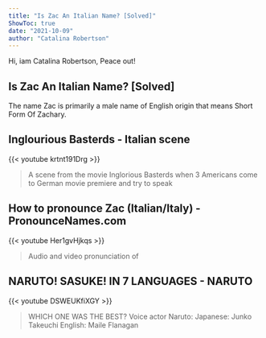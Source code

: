 ```yaml
---
title: "Is Zac An Italian Name? [Solved]"
ShowToc: true 
date: "2021-10-09"
author: "Catalina Robertson" 
---
```


Hi, iam Catalina Robertson, Peace out!
## Is Zac An Italian Name? [Solved]
The name Zac is primarily a male name of English origin that means Short Form Of Zachary.

## Inglourious Basterds - Italian scene
{{< youtube krtnt191Drg >}}
>A scene from the movie Inglorious Basterds when 3 Americans come to German movie premiere and try to speak 

## How to pronounce Zac (Italian/Italy)  - PronounceNames.com
{{< youtube Her1gvHjkqs >}}
>Audio and video pronunciation of 

## NARUTO! SASUKE! IN 7 LANGUAGES - NARUTO
{{< youtube DSWEUKfiXGY >}}
>WHICH ONE WAS THE BEST? Voice actor Naruto: Japanese: Junko Takeuchi English: Maile Flanagan 

